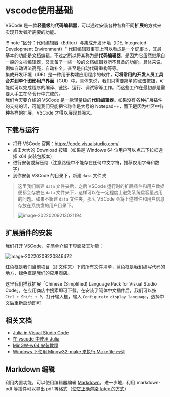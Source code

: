# vscode使用基础
VSCode 是一款**轻量级**的**代码编辑器**，可以通过安装各种各样不同**扩展**的方式来实现开发者所需要的功能。

!!! note "区分：代码编辑器（Editor）与集成开发环境（IDE, Integrated Development Environment）"
    代码编辑器事实上可以看成是一个记事本，其最基本的功能是文档编辑。不过之所以将其称为是**代码编辑器**，是因为它虽然继承自一般的文档编辑器，又具备了一些一般的文档编辑器所不具备的功能。具体来说，例如自动语法高亮，自动补全，甚至是自动代码重构等等。\
    集成开发环境（IDE）是一种用于构建应用程序的软件，**可将常用的开发人员工具合并到单个图形用户界面**（GUI）中。具体来说，我们只需要简单的点击按钮，可能就可以完成程序的编译、链接、运行、调试等等工作。而这些工作在最初都是需要人手工在命令行中完成的。\
    我们今天要介绍的 VSCode 是一款轻量级的**代码编辑器**。如果没有各种扩展插件的支持的话，可能我们只能把它称作是大号的 Notepad++，而正是因为社区中各种各样的扩展，VSCode 才得以展现其强大。

## 下载与运行
* 打开 VSCode 官网：<https://code.visualstudio.com/>
* 点击大大的 Download 按钮（如果是 Windows 64 位用户可以点击下拉框选择 x64 安装包版本）
* 进行安装或解压缩（注意路径中不能存在任何中文字符，推荐仅用字母和数字）
* 到你安装 VSCode 的目录下，新建 `data` 文件夹

> 这里我们新建 `data` 文件夹后，之后 VSCode 运行时的扩展插件和用户数据便都会存放在 `data` 文件夹下，这样可以在一定程度上避免系统盘容量占用的问题。如果不新建 `data` 文件夹，那么 VSCode 会将上述插件和用户信息存放在系统盘的用户目录下。
>
> ![image-20220209213021194](https://s2.loli.net/2022/02/09/IsPShQ2nLyqmwH8.png)

## 扩展插件的安装
我们打开 VSCode，先简单介绍下界面及其功能：

![image-20220209220846472](https://s2.loli.net/2022/02/09/pM6kzGH4xbIRW5K.png)

红色框是我们当前项目（即文件夹）下的所有文件清单，蓝色框是我们编写代码的地方，绿色框是我们的应用商店。

这里我们推荐扩展「Chinese (Simplified) Language Pack for Visual Studio Code」，在应用商店中搜索即可下载。在安装了简体中文插件后，我们可以按 `Ctrl + Shift + P`，打开输入框，输入 `Configurate display language`，选择中文后重新启动即可

## 相关文档
- [Julia in Visual Studio Code](https://code.visualstudio.com/docs/languages/julia)
- [在 vscode 中使用 Julia](https://www.julia-vscode.org/docs/stable/)
- [MinGW-w64 安装教程](https://zhuanlan.zhihu.com/p/76613134)
- [Windows 下使用 Mingw32-make 来执行 Makefile 示例](https://blog.csdn.net/linjf520/article/details/108559210)

## Markdown 编辑
利用内置功能，可以使用编辑器编辑 [Markdown](../knowledge/markdown.md)。进一步地，利用 markdown-pdf 等插件可以导出 pdf 等格式（[使它正确渲染 latex 的方式](https://zhuanlan.zhihu.com/p/416590621)）

[^1]: https://www.luogu.com.cn/blog/GNAQ/VSC-guide
[^2]: https://github.com/SAST-skill-docers/sast-skill-docs/blob/master/docs/basic/vscode.md
